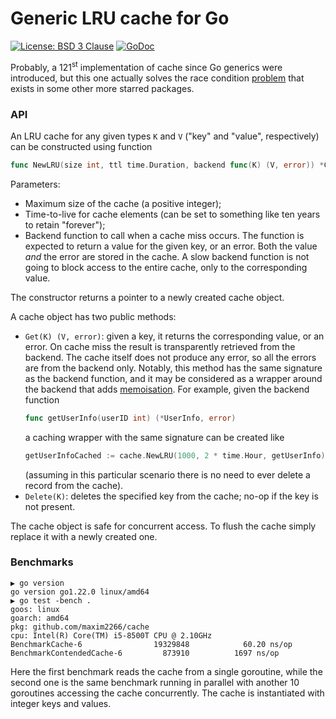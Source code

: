 # Generic LRU cache for Go

[![License: BSD 3 Clause](https://img.shields.io/badge/License-BSD_3--Clause-yellow.svg)](https://opensource.org/licenses/BSD-3-Clause)
[![GoDoc](https://godoc.org/github.com/maxim2266/cache?status.svg)](https://godoc.org/github.com/maxim2266/cache)

Probably, a 121<sup>st</sup> implementation of cache since Go generics were introduced, but this one actually
solves the race condition
[problem](https://old.reddit.com/r/golang/comments/lw9ujj/ristretto_the_most_performant_concurrent_cache/gpgxnx9/)
that exists in some other more starred packages.

### API

An LRU cache for any given types `K` and `V` ("key" and "value", respectively) can be constructed
using function<br/>
```Go
func NewLRU(size int, ttl time.Duration, backend func(K) (V, error)) *Cache[K,V]
```
Parameters:
* Maximum size of the cache (a positive integer);
* Time-to-live for cache elements (can be set to something like ten years to retain "forever");
* Backend function to call when a cache miss occurs. The function is expected to return a value
	for the given key, or an error. Both the value _and_ the error are stored in the cache.
	A slow backend function is not going to block access to the entire cache, only to the
	corresponding value.

The constructor returns a pointer to a newly created cache object.

A cache object has two public methods:
* `Get(K) (V, error)`: given a key, it returns the corresponding value, or an error. On cache miss
the result is transparently retrieved from the backend. The cache itself does not produce any error,
so all the errors are from the backend only. Notably, this method has the same signature as the
backend function, and it may be considered as a wrapper around the backend that adds
[memoisation](https://en.wikipedia.org/wiki/Memoization). For example, given the backend function
	```Go
	func getUserInfo(userID int) (*UserInfo, error)
	```
	a caching wrapper with the same signature can be created like
	```Go
	getUserInfoCached := cache.NewLRU(1000, 2 * time.Hour, getUserInfo).Get
	```
	(assuming in this particular scenario there is no need to ever delete a record from the cache).
* `Delete(K)`: deletes the specified key from the cache; no-op if the key is not present.

The cache object is safe for concurrent access. To flush the cache simply replace it with a
newly created one.

### Benchmarks
```
▶ go version
go version go1.22.0 linux/amd64
▶ go test -bench .
goos: linux
goarch: amd64
pkg: github.com/maxim2266/cache
cpu: Intel(R) Core(TM) i5-8500T CPU @ 2.10GHz
BenchmarkCache-6            	19329848	        60.20 ns/op
BenchmarkContendedCache-6   	  873910	      1697 ns/op
```

Here the first benchmark reads the cache from a single goroutine, while the second one is the same
benchmark running in parallel with another 10 goroutines accessing the cache concurrently. The cache
is instantiated with integer keys and values.
